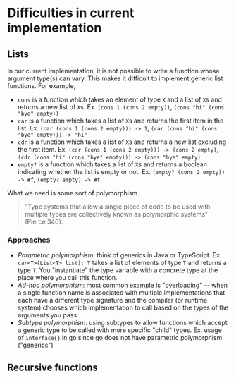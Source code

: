 # Difficulties in current implementation

## Lists

In our current implementation, it is not possible to write a function whose argument type(s) can vary. This makes it difficult to implement generic list functions. For example,

- `cons` is a function which takes an element of type `X` and a list of `X`s and returns a new list of `X`s. Ex. `(cons 1 (cons 2 empty))`, `(cons "hi" (cons "bye" empty))`
- `car` is a function which takes a list of `X`s and returns the first item in the list. Ex. `(car (cons 1 (cons 2 empty))) -> 1`, `(car (cons "hi" (cons "bye" empty))) -> "hi"`
- `cdr` is a function which takes a list of `X`s and returns a new list excluding the first item. Ex. `(cdr (cons 1 (cons 2 empty))) -> (cons 2 empty)`, `(cdr (cons "hi" (cons "bye" empty))) -> (cons "bye" empty)`
- `empty?` is a function which takes a list of `X`s and returns a boolean indicating whether the list is empty or not. Ex. `(empty? (cons 2 empty)) -> #f`, `(empty? empty) -> #t`

What we need is some sort of polymorphism.

> "Type systems that allow a single piece of code to be used with multiple types
> are collectively known as polymorphic systems" (Pierce 340).

### Approaches

- _Parametric polymorphism_: think of generics in Java or TypeScript. Ex. `car<T>(List<T> list): T` takes a list of elements of type `T` and returns a type `T`. You "instantiate" the type variable with a concrete type at the place where you call this function.
- _Ad-hoc polymorphism_: most common example is "overloading" -- when a single function name is associated with multiple implementations that each have a different type signature and the compiler (or runtime system) chooses which implementation to call based on the types of the arguments you pass
- _Subtype polymorphism_: using subtypes to allow functions which accept a generic type to be called with more specific "child" types. Ex. usage of `interface{}` in go since go does not have parametric polymorphism ("generics")

## Recursive functions
